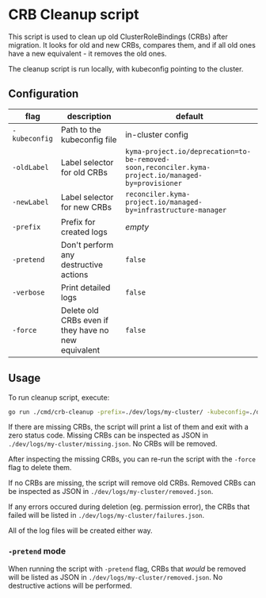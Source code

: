 # CRB Cleanup script

This script is used to clean up old ClusterRoleBindings (CRBs) after migration.
It looks for old and new CRBs, compares them,
and if all old ones have a new equivalent - it removes the old ones.

The cleanup script is run locally, with kubeconfig pointing to the cluster.

## Configuration

| flag          | description                                         | default                                                                                            |
| ------------- | --------------------------------------------------- | -------------------------------------------------------------------------------------------------- |
| `-kubeconfig` | Path to the kubeconfig file                         | in-cluster config                                                                                  |
| `-oldLabel`   | Label selector for old CRBs                         | `kyma-project.io/deprecation=to-be-removed-soon,reconciler.kyma-project.io/managed-by=provisioner` |
| `-newLabel`   | Label selector for new CRBs                         | `reconciler.kyma-project.io/managed-by=infrastructure-manager`                                     |
| `-prefix`     | Prefix for created logs                             | _empty_                                                                                            |
| `-pretend`    | Don't perform any destructive actions               | `false`                                                                                            |
| `-verbose`    | Print detailed logs                                 | `false`                                                                                            |
| `-force`      | Delete old CRBs even if they have no new equivalent | `false`                                                                                            |

## Usage

To run cleanup script, execute:

```bash
go run ./cmd/crb-cleanup -prefix=./dev/logs/my-cluster/ -kubeconfig=./dev/kubeconfig
```

If there are missing CRBs, the script will print a list of them and exit with a zero status code.
Missing CRBs can be inspected as JSON in `./dev/logs/my-cluster/missing.json`. No CRBs will be removed.

After inspecting the missing CRBs, you can re-run the script with the `-force` flag to delete them.

If no CRBs are missing, the script will remove old CRBs.
Removed CRBs can be inspected as JSON in `./dev/logs/my-cluster/removed.json`.

If any errors occured during deletion (eg. permission error), the CRBs that failed will be listed in `./dev/logs/my-cluster/failures.json`.

All of the log files will be created either way.

### `-pretend` mode

When running the script with `-pretend` flag, CRBs that _would_ be removed will be listed as JSON in `./dev/logs/my-cluster/removed.json`.
No destructive actions will be performed.
